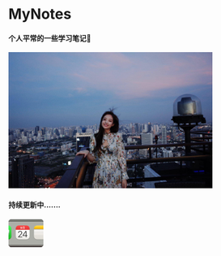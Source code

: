 # MyNotes



#### 个人平常的一些学习笔记📒

<img src="https://raw.githubusercontent.com/zhedieya/MyPics/main/typora-img/IMG_8963.JPG" alt="IMG_8963" style="width:80%;" />



#### 持续更新中.......

<img src="https://raw.githubusercontent.com/zhedieya/MyPics/main/typora-img/image-20220924201221929.png" alt="image-20220924201221929" style="zoom:50%;" />
